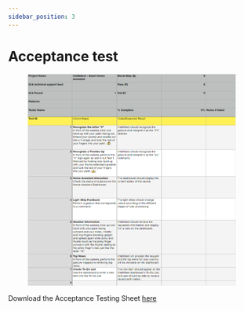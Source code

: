 ```yaml
---
sidebar_position: 3
---
```

# Acceptance test

<Figure caption={"An Acceptance Testing Sheet we will use for testing."}>

![Acceptance Testing Sheet](../../static/img/AcceptanceTestingSheet.png)

</Figure>

Download the Acceptance Testing Sheet [here](documentation/static/files/AcceptanceTesting.xlsx)
